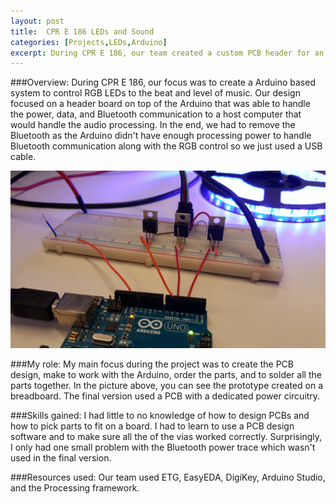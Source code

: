 ```yaml
---
layout: post
title:  CPR E 186 LEDs and Sound
categories: [Projects,LEDs,Arduino]
excerpt: During CPR E 186, our team created a custom PCB header for an Arduino to control RGB LEDs to the sound of music
---
```


###Overview:
During CPR E 186, our focus was to create a Arduino based system to control RGB LEDs to the beat and level of music. Our design focused on a header board on top of the Arduino that was able to handle the power, data, and Bluetooth communication to a host computer that would handle the audio processing. In the end, we had to remove the Bluetooth as the Arduino didn't have enough processing power to handle Bluetooth communication along with the RGB control so we just used a USB cable.

![](/images/186-prototype.jpg)

###My role:
My main focus during the project was to create the PCB design, make to work with the Arduino, order the parts, and to solder all the parts together. In the picture above, you can see the prototype created on a breadboard. The final version used a PCB with a dedicated power circuitry.

###Skills gained:
I had little to no knowledge of how to design PCBs and how to pick parts to fit on a board. I had to learn to use a PCB design software and to make sure all the of the vias worked correctly. Surprisingly, I only had one small problem with the Bluetooth power trace which wasn't used in the final version.

###Resources used:
Our team used ETG, EasyEDA, DigiKey, Arduino Studio, and the Processing framework.
